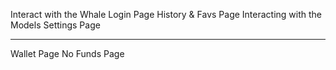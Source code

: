 Interact with the Whale
Login Page
History & Favs Page
Interacting with the Models
Settings Page

------------------
Wallet Page
No Funds Page
